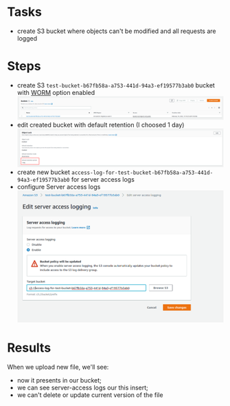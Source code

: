 # Tasks
* create S3 bucket where objects can't be modified and all requests are logged

# Steps
* create S3 `test-bucket-b67fb58a-a753-441d-94a3-ef19577b3ab0` bucket with [WORM](https://aws.amazon.com/blogs/storage/protecting-data-with-amazon-s3-object-lock/) option enabled
![image](https://github.com/Nazar910/hsa-5/blob/main/L24/screenshots/create-bucket.png?raw=true)
* edit created bucket with default retention (I choosed 1 day)
![image](https://github.com/Nazar910/hsa-5/blob/main/L24/screenshots/object-lock-retention.png?raw=true)
* create new bucket `access-log-for-test-bucket-b67fb58a-a753-441d-94a3-ef19577b3ab0` for server access logs
* configure Server access logs
![image](https://github.com/Nazar910/hsa-5/blob/main/L24/screenshots/server-access-log-enabled.png?raw=true)

# Results

When we upload new file, we'll see:
* now it presents in our bucket;
* we can see server-access logs our this insert;
* we can't delete or update current version of the file
